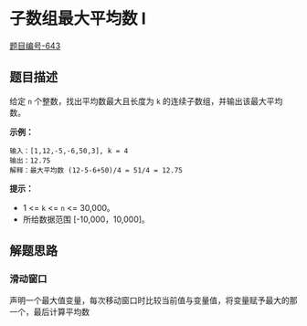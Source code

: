 # 子数组最大平均数 I

[题目编号-643](https://leetcode-cn.com/problems/maximum-average-subarray-i/)



## 题目描述

给定 `n` 个整数，找出平均数最大且长度为 `k` 的连续子数组，并输出该最大平均数。

 

**示例：**

```
输入：[1,12,-5,-6,50,3], k = 4
输出：12.75
解释：最大平均数 (12-5-6+50)/4 = 51/4 = 12.75
```

 

**提示：**

- 1 <= `k` <= `n` <= 30,000。
- 所给数据范围 [-10,000，10,000]。



## 解题思路

### 滑动窗口

声明一个最大值变量，每次移动窗口时比较当前值与变量值，将变量赋予最大的那一个，最后计算平均数